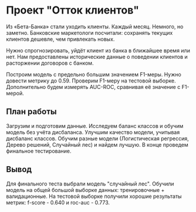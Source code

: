 # Проект "Отток клиентов"

Из «Бета-Банка» стали уходить клиенты. Каждый месяц. Немного, но заметно. Банковские маркетологи посчитали: сохранять текущих клиентов дешевле, чем привлекать новых.

Нужно спрогнозировать, уйдёт клиент из банка в ближайшее время или нет. Нам предоставлены исторические данные о поведении клиентов и расторжении договоров с банком.

Построим модель с предельно большим значением F1-меры. Нужно довести метрику до 0.59. Проверим F1-меру на тестовой выборке. Дополнительно будем измерять AUC-ROC, сравнивая её значение с F1-мерой.

## План работы

Загрузим и подготовим данные.
Исследуем баланс классов и обучим модель без учёта дисбаланса.
Улучшим качество модели, учитывая дисбаланс классов. Обучим разные модели (Логистическая регрессия, Дерево решений, Случайный лес) и найдем лучшую.
В конце проведем финальное тестирование.

## Вывод

Для финального теста выбрали модель "случайный лес". Обучили модель на общей большой выборке данных: тренировочные + валидационные. На тестовой выборке получили хорошие результаты метрик: f-score - 0.640 и roc-auc - 0.773.